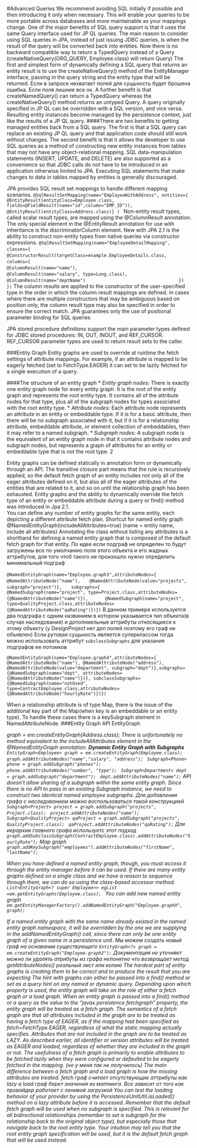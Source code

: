 #Advanced Queries 
We recommend avoiding SQL initially if possible and then introducing it only when necessary. This will enable your queries to be more portable across databases and more maintainable as your mappings change. 
One of the major benefits of SQL query support is that it uses the same Query interface used for JP QL queries. 
The main reason to consider using SQL queries in JPA, instead of just issuing JDBC queries, is when the result of the query will be converted back into entities.
Now there is no backward compatible way to return a TypedQuery instead of a Query (createNativeQuery(ORG_QUERY, Employee.class) will return Query)
The first and simplest form of dynamically defining a SQL query that returns an entity result is to use the createNativeQuery() method of the EntityManager interface, passing in the query string and the entity type that will be returned.
Если в запросе нехватает полей для сущьность будет брошена ошибка. Если поля лишние все ок.
A further benefit is that createNamedQuery() can return a TypedQuery whereas the createNativeQuery() method returns an untyped Query. 
A query originally specified in JP QL can be overridden with a SQL version, and vice versa. 
Resulting entity instances become managed by the persistence context, just like the results of a JP QL query.
####There are two benefits to getting managed entities back from a SQL query. 
	The first is that a SQL query can replace an existing JP QL query and that application code should still work without changes. 
	The second benefit is that it allows the developer to use SQL queries as a method of constructing new entity instances from tables that may not have any object-relational mapping. 
SQL data-manipulation statements (INSERT, UPDATE, and DELETE) are also supported as a convenience so that JDBC calls do not have to be introduced in an application otherwise limited to JPA. 
Executing SQL statements that make changes to data in tables mapped by entities is generally discouraged.

JPA provides SQL result set mappings to handle different mapping scenarios. 
`@SqlResultSetMapping(name="EmployeeWithAddress",
	entities={
		@EntityResult(entityClass=Employee.class,
			fields=@FieldResult(name="id",column="EMP_ID")),
		@EntityResult(entityClass=Address.class)} ) `
Non-entity result types, called scalar result types, are mapped using the @ColumnResult annotation.
The only special element in the @EntityResult annotation for use with inheritance is the discriminatorColumn element. 
New with JPA 2.1 is the ability to construct non-entity types from native queries via constructor expressions. 
`@SqlResultSetMapping(name="EmployeeDetailMapping",`
`					classes={`
`							@ConstructorResult(targetClass=example.EmployeeDetails.class,`
`							columns={`
`									@ColumnResult(name="name"),`
`									@ColumnResult(name="salary", type=Long.class),`
`									@ColumnResult(name="deptName")`
`									})`
`							})`
The column results are applied to the constructor of the user-specified type in the order in which the column result mappings are defined. 
In cases where there are multiple constructors that may be ambiguous based on position only, the column result type may also be specified in order to ensure the correct match. 
JPA guarantees only the use of positional parameter binding for SQL queries

JPA stored procedure definitions support the main parameter types defined for JDBC stored procedures: IN, OUT, INOUT, and REF_CURSOR. REF_CURSOR parameter types are used to return result sets to the caller. 

###Entity Graph
Entity graphs are used to override at runtime the fetch settings of attribute mappings. 
For example, if an attribute is mapped to be eagerly fetched (set to FetchType.EAGER) it can set to be lazily fetched for a single execution of a query.

####The structure of an entity graph 
	* _Entity graph nodes:_ There is exactly one entity graph node for every entity graph. It is the root of the entity graph and represents the root entity type. It contains all of the attribute nodes for that type, plus all of the subgraph nodes for types associated with the root entity type. 
	* _Attribute nodes:_ Each attribute node represents an attribute in an entity or embeddable type. If it is for a basic attribute, then there will be no subgraph associated with it, but if it is for a relationship attribute, embeddable attribute, or element collection of embeddables, then it may refer to a named subgraph. 
	* _Subgraph nodes:_ A subgraph node is the equivalent of an entity graph node in that it contains attribute nodes and subgraph nodes, but represents a graph of attributes for an entity or embeddable type that is not the root type. 2
	
Entity graphs can be defined statically in annotation form or dynamically through an API. 
The transitive closure part means that the rule is recursively applied, so the default fetch graph of an entity includes not only all of the eager attributes defined on it, but also all of the eager attributes of the entities that are related to it, and so on until the relationship graph has been exhausted.
Entity graphs and the ability to dynamically override the fetch type of an entity or embeddable attribute during a query or find() method was introduced in Jpa 2.1.  
You can define any number of entity graphs for the same entity, each depicting a different attribute fetch plan. 
Shortcut for named entity graph @NamedEntityGraph(includeAllAttributes=true) (name = entity name,  include all attributes)
Annotating the class without listing any attributes is a shorthand for defining a named entity graph that is composed of the default fetch graph for that entity.
По идее если подграф не определен то будут загружены все по умолчанию поля этого объекта и его жадных аттрибутов, для того чтоб такого не произошло нужно определить минимальный подграф

`@NamedEntityGraph(name="Employee.graph3",attributeNodes={`
`	@NamedAttributeNode("name"),`
`	@NamedAttributeNode(value="projects", subgraph="project")},`
`	subgraphs={`
`		@NamedSubgraph(name="project", type=Project.class,attributeNodes={@NamedAttributeNode("name")}),`
`		@NamedSubgraph(name="project", type=QualityProject.class,attributeNodes={@NamedAttributeNode("qaRating")})}) `
В данном примере используется два подграфа с одним названием в котором указывается тип объекта(в случае наследования) и дополниельные аттрибуты относящиеся к этому объекту (у DesignProject нет доп полей поэтому его граф не объявлен)
Если рутовая сущьность является суперклассом тогда можно использовать аттрибут `subclassSubgraphs` для указания подграфов ее потомков

`@NamedEntityGraph(name="Employee.graph4",attributeNodes={
@NamedAttributeNode("name"),
@NamedAttributeNode("address"),
@NamedAttributeNode(value="department", subgraph="dept")},subgraphs={@NamedSubgraph(name="dept",
 					attributeNodes={@NamedAttributeNode("name")})},
 					subclassSubgraphs={@NamedSubgraph(name="notUsed", type=ContractEmployee.class,attributeNodes={@NamedAttributeNode("hourlyRate")})})`

When a relationship attribute is of type Map, there is the issue of the additional key part of the Map(when key is an embeddable or an entity type). To handle these cases there is a keySubgraph element in NamedAttributeNode.
###Entity Graph API 
EntityGraph<Address> graph = em.createEntityGraph(Address.class);
There is unfortunately no method equivalent to the includeAllAttributes element in the @NamedEntityGraph annotation.
_**Dynamic Entity Graph with Subgraphs**_ 
`EntityGraph<Employee> graph = em.createEntityGraph(Employee.class); `
`graph.addAttributeNodes("name","salary", "address"); `
`Subgraph<Phone> phone = graph.addSubgraph("phones"); `
`phone.addAttributeNodes("number", "type"); `
`Subgraph<Department> dept = graph.addSubgraph("department"); `
`dept.addAttributeNodes("name");`
API doesn’t allow sharing of a subgraph within the same entity graph. Since there is no API to pass in an existing Subgraph instance, we need to construct two identical named employee subgraphs. 
Для добавления графа с наследованием можно воспользоваться такой конструкцией
`Subgraph<Project> project = graph.addSubgraph("projects", Project.class); `
`project.addAttributeNodes("name"); `
`Subgraph<QualityProject> qaProject = graph.addSubgraph("projects", QualityProject.class); `
`qaProject.addAttributeNodes("qaRating");`
Для иерархии главного графа используетс этот подход
`graph.addSubclassSubgraph(ContractEmployee.class).addAttributeNodes("hourlyRate");`
Map graph
`graph.addKeySubgraph("employees").addAttributeNodes("firstName", "lastName");`

When you have defined a named entity graph, though, you must access it through the entity manager before it can be used.
If there are many entity graphs defined on a single class and we have a reason to sequence through them, we can do so using the class-based accessor method. 
`List<EntityGraph<? super Employee>> egList =em.getEntityGraphs(Employee.class); `
You can add new named entity graph
`em.getEntityManagerFactory().addNamedEntityGraph("Employee.graphX", graph);`

If a named entity graph with the same name already existed in the named entity graph namespace, it will be overridden by the one we are supplying in the addNamedEntityGraph() call, since there can only be one entity graph of a given name in a persistence unit. 
Мы можем создать новый граф на основании существующего
`EntityGraph<?> graph = em.createEntityGraph("Employee.graph2");`
Документация не уточняет можно ли удалять атрибуты из графа непонятно что возвращает метод getAttributeNodes() реальный лист или копию
The hardest part of entity graphs is creating them to be correct and to produce the result that you are expecting
The hint with graphs can either be passed into a find() method or set as a query hint on any named or dynamic query. 
Depending upon which property is used, the entity graph will take on the role of either a fetch graph or a load graph. 
When an entity graph is passed into a find() method or a query as the value to the “javax.persistence.fetchgraph” property, the entity graph will be treated as a fetch graph. The semantics of a fetch graph are that all attributes included in the graph are to be treated as having a fetch type of EAGER, as if the mapping had been specified as fetch=FetchType.EAGER, regardless of what the static mapping actually specifies. Attributes that are not included in the graph are to be treated as LAZY. As described earlier, all identifier or version attributes will be treated as EAGER and loaded, regardless of whether they are included in the graph or not.
The usefulness of a fetch graph is primarily to enable attributes to be fetched lazily when they were configured or defaulted to be eagerly fetched in the mapping. (но у меня так не получилось)
The main difference between a fetch graph and a load graph is how the missing attributes are treated. fetch граф считает отсутствующие аттрибуты как lazy а load граф берет значения из маппинга. 
Все зависит от того как провайдер работает с ленивой загрузкой 
You can test the loading behavior of your provider by using the PersistenceUnitUtil.isLoaded() method on a lazy attribute before it is accessed.
Remember that the default fetch graph will be used when no subgraph is specified. This is relevant for all bidirectional relationships (remember to set a subgraph for the relationship back to the original object type), but especially those that navigate back to the root entity type. Your intuition may tell you that the root entity graph specification will be used, but it is the default fetch graph that will be used instead. 
